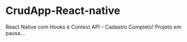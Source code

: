 # CrudApp-React-native
React Native com Hooks e Context API - Cadastro Completo! Projeto em pausa...
